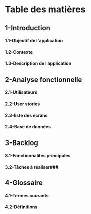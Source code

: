# Table des matières #

## 1-Introduction ##

#### 1.1-Objectif de l'application ####
#### 1.2-Contexte ####
#### 1.3-Description de l application ####

## 2-Analyse fonctionnelle ##

#### 2.1-Utilisateurs   ####
#### 2.2-User stories  ####
#### 2.3-liste des ecrans   ####
#### 2.4-Base de données   ####

## 3-Backlog ##

#### 3.1-Fonctionnalités principales  ####
#### 3.2-Tâches à réaliser###

## 4-Glossaire ##

#### 4.1-Termes courants ####
#### 4.2-Définitions  ####
